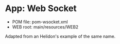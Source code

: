 # App: Web Socket

- POM file: pom-wsocket.xml
- WEB root: main/resources/WEB2

Adapted from an Helidon's example of the same name. 

